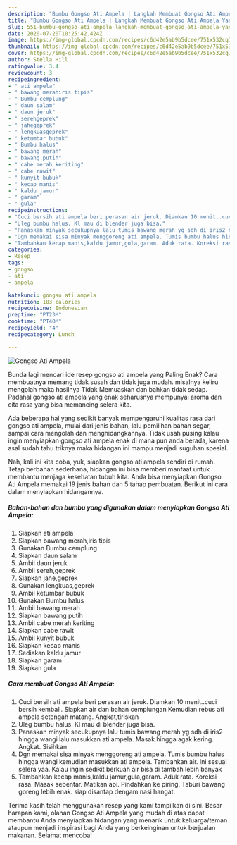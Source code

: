 ```yaml
---
description: "Bumbu Gongso Ati Ampela | Langkah Membuat Gongso Ati Ampela Yang Bikin Ngiler"
title: "Bumbu Gongso Ati Ampela | Langkah Membuat Gongso Ati Ampela Yang Bikin Ngiler"
slug: 551-bumbu-gongso-ati-ampela-langkah-membuat-gongso-ati-ampela-yang-bikin-ngiler
date: 2020-07-20T10:25:42.424Z
image: https://img-global.cpcdn.com/recipes/c6d42e5ab9b5dcee/751x532cq70/gongso-ati-ampela-foto-resep-utama.jpg
thumbnail: https://img-global.cpcdn.com/recipes/c6d42e5ab9b5dcee/751x532cq70/gongso-ati-ampela-foto-resep-utama.jpg
cover: https://img-global.cpcdn.com/recipes/c6d42e5ab9b5dcee/751x532cq70/gongso-ati-ampela-foto-resep-utama.jpg
author: Stella Hill
ratingvalue: 3.4
reviewcount: 3
recipeingredient:
- " ati ampela"
- " bawang merahiris tipis"
- " Bumbu cemplung"
- " daun salam"
- " daun jeruk"
- " serehgeprek"
- " jahegeprek"
- " lengkuasgeprek"
- " ketumbar bubuk"
- " Bumbu halus"
- " bawang merah"
- " bawang putih"
- " cabe merah keriting"
- " cabe rawit"
- " kunyit bubuk"
- " kecap manis"
- " kaldu jamur"
- " garam"
- " gula"
recipeinstructions:
- "Cuci bersih ati ampela beri perasan air jeruk. Diamkan 10 menit..cuci bersih kembali. Siapkan air dan bahan cemplungan Kemudian rebus ati ampela setengah matang. Angkat,tiriskan"
- "Uleg bumbu halus. Kl mau di blender juga bisa."
- "Panaskan minyak secukupnya lalu tumis bawang merah yg sdh di iris2 hingga wangi lalu masukkan ati ampela. Masak hingga agak kering. Angkat. Sisihkan"
- "Dgn memakai sisa minyak menggoreng ati ampela. Tumis bumbu halus hingga wangi kemudian masukkan ati ampela. Tambahkan air. Ini sesuai selera yaa. Kalau ingin sedikit berkuah air bisa di tambah lebih banyak"
- "Tambahkan kecap manis,kaldu jamur,gula,garam. Aduk rata. Koreksi rasa. Masak sebentar. Matikan api. Pindahkan ke piring. Taburi bawang goreng lebih enak. siap disantap dengam nasi hangat."
categories:
- Resep
tags:
- gongso
- ati
- ampela

katakunci: gongso ati ampela 
nutrition: 183 calories
recipecuisine: Indonesian
preptime: "PT23M"
cooktime: "PT40M"
recipeyield: "4"
recipecategory: Lunch

---
```



![Gongso Ati Ampela](https://img-global.cpcdn.com/recipes/c6d42e5ab9b5dcee/751x532cq70/gongso-ati-ampela-foto-resep-utama.jpg)

Bunda lagi mencari ide resep gongso ati ampela yang Paling Enak? Cara membuatnya memang tidak susah dan tidak juga mudah. misalnya keliru mengolah maka hasilnya Tidak Memuaskan dan bahkan tidak sedap. Padahal gongso ati ampela yang enak seharusnya mempunyai aroma dan cita rasa yang bisa memancing selera kita.

Ada beberapa hal yang sedikit banyak mempengaruhi kualitas rasa dari gongso ati ampela, mulai dari jenis bahan, lalu pemilihan bahan segar, sampai cara mengolah dan menghidangkannya. Tidak usah pusing kalau ingin menyiapkan gongso ati ampela enak di mana pun anda berada, karena asal sudah tahu triknya maka hidangan ini mampu menjadi suguhan spesial.




Nah, kali ini kita coba, yuk, siapkan gongso ati ampela sendiri di rumah. Tetap berbahan sederhana, hidangan ini bisa memberi manfaat untuk membantu menjaga kesehatan tubuh kita. Anda bisa menyiapkan Gongso Ati Ampela memakai 19 jenis bahan dan 5 tahap pembuatan. Berikut ini cara dalam menyiapkan hidangannya.

<!--inarticleads1-->

##### Bahan-bahan dan bumbu yang digunakan dalam menyiapkan Gongso Ati Ampela:

1. Siapkan  ati ampela
1. Siapkan  bawang merah,iris tipis
1. Gunakan  Bumbu cemplung
1. Siapkan  daun salam
1. Ambil  daun jeruk
1. Ambil  sereh,geprek
1. Siapkan  jahe,geprek
1. Gunakan  lengkuas,geprek
1. Ambil  ketumbar bubuk
1. Gunakan  Bumbu halus
1. Ambil  bawang merah
1. Siapkan  bawang putih
1. Ambil  cabe merah keriting
1. Siapkan  cabe rawit
1. Ambil  kunyit bubuk
1. Siapkan  kecap manis
1. Sediakan  kaldu jamur
1. Siapkan  garam
1. Siapkan  gula




<!--inarticleads2-->

##### Cara membuat Gongso Ati Ampela:

1. Cuci bersih ati ampela beri perasan air jeruk. Diamkan 10 menit..cuci bersih kembali. Siapkan air dan bahan cemplungan Kemudian rebus ati ampela setengah matang. Angkat,tiriskan
1. Uleg bumbu halus. Kl mau di blender juga bisa.
1. Panaskan minyak secukupnya lalu tumis bawang merah yg sdh di iris2 hingga wangi lalu masukkan ati ampela. Masak hingga agak kering. Angkat. Sisihkan
1. Dgn memakai sisa minyak menggoreng ati ampela. Tumis bumbu halus hingga wangi kemudian masukkan ati ampela. Tambahkan air. Ini sesuai selera yaa. Kalau ingin sedikit berkuah air bisa di tambah lebih banyak
1. Tambahkan kecap manis,kaldu jamur,gula,garam. Aduk rata. Koreksi rasa. Masak sebentar. Matikan api. Pindahkan ke piring. Taburi bawang goreng lebih enak. siap disantap dengam nasi hangat.




Terima kasih telah menggunakan resep yang kami tampilkan di sini. Besar harapan kami, olahan Gongso Ati Ampela yang mudah di atas dapat membantu Anda menyiapkan hidangan yang menarik untuk keluarga/teman ataupun menjadi inspirasi bagi Anda yang berkeinginan untuk berjualan makanan. Selamat mencoba!
